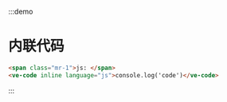 :::demo

# 内联代码

```html
<span class="mr-1">js: </span>
<ve-code inline language="js">console.log('code')</ve-code>
```

:::
